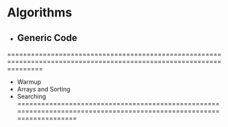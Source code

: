 Algorithms
=====================================================================================================================
* Generic Code
  - 
  
=====================================================================================================================
* Warmup 
* Arrays and Sorting
* Searching
=====================================================================================================================
